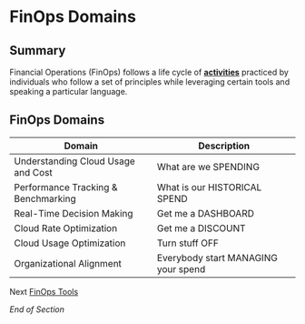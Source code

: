 # FinOps Domains

## Summary
Financial Operations (FinOps) follows a life cycle of [**activities**](https://www.mindmeister.com/2757653067/05-finops-domains) practiced by individuals who follow a set of principles while leveraging certain tools and speaking a particular language.

## FinOps Domains 

| Domain | Description | 
| --- | --- | 
| Understanding Cloud Usage and Cost | What are we SPENDING |
| Performance Tracking & Benchmarking | What is our HISTORICAL SPEND |
| Real-Time Decision Making | Get me a DASHBOARD |
| Cloud Rate Optimization | Get me a DISCOUNT | 
| Cloud Usage Optimization | Turn stuff OFF |
| Organizational Alignment | Everybody start MANAGING your spend | 

Next [FinOps Tools](https://github.com/jamesbuckett/finops-certified-practitioner/blob/main/06-finops-tools.md)

*End of Section*